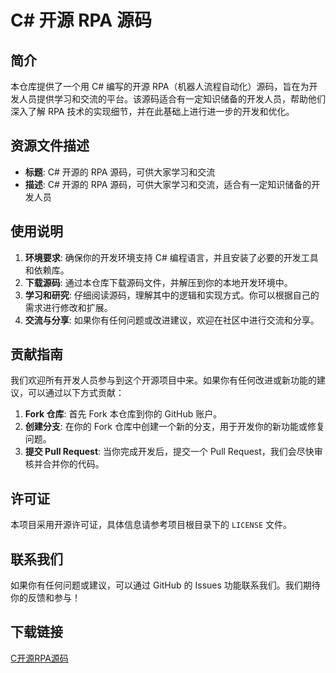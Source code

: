 # C# 开源 RPA 源码

## 简介

本仓库提供了一个用 C# 编写的开源 RPA（机器人流程自动化）源码，旨在为开发人员提供学习和交流的平台。该源码适合有一定知识储备的开发人员，帮助他们深入了解 RPA 技术的实现细节，并在此基础上进行进一步的开发和优化。

## 资源文件描述

- **标题**: C# 开源的 RPA 源码，可供大家学习和交流
- **描述**: C# 开源的 RPA 源码，可供大家学习和交流，适合有一定知识储备的开发人员

## 使用说明

1. **环境要求**: 确保你的开发环境支持 C# 编程语言，并且安装了必要的开发工具和依赖库。
2. **下载源码**: 通过本仓库下载源码文件，并解压到你的本地开发环境中。
3. **学习和研究**: 仔细阅读源码，理解其中的逻辑和实现方式。你可以根据自己的需求进行修改和扩展。
4. **交流与分享**: 如果你有任何问题或改进建议，欢迎在社区中进行交流和分享。

## 贡献指南

我们欢迎所有开发人员参与到这个开源项目中来。如果你有任何改进或新功能的建议，可以通过以下方式贡献：

1. **Fork 仓库**: 首先 Fork 本仓库到你的 GitHub 账户。
2. **创建分支**: 在你的 Fork 仓库中创建一个新的分支，用于开发你的新功能或修复问题。
3. **提交 Pull Request**: 当你完成开发后，提交一个 Pull Request，我们会尽快审核并合并你的代码。

## 许可证

本项目采用开源许可证，具体信息请参考项目根目录下的 `LICENSE` 文件。

## 联系我们

如果你有任何问题或建议，可以通过 GitHub 的 Issues 功能联系我们。我们期待你的反馈和参与！

## 下载链接

[C开源RPA源码](https://pan.quark.cn/s/8a1508892a80)
